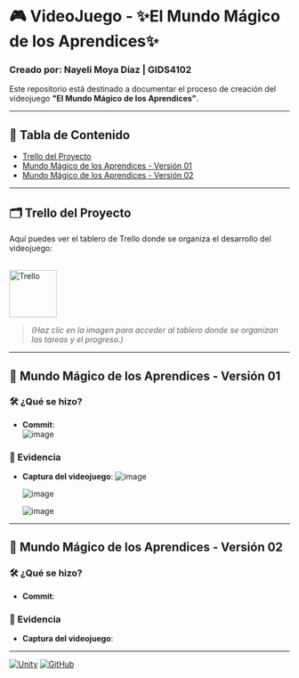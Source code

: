 # 🎮 VideoJuego - ✨El Mundo Mágico de los Aprendices✨
### Creado por: Nayeli Moya Díaz | GIDS4102
Este repositorio está destinado a documentar el proceso de creación del videojuego **"El Mundo Mágico de los Aprendices"**.

---

## 📑 Tabla de Contenido
- [Trello del Proyecto](#trello)
- [Mundo Mágico de los Aprendices - Versión 01](#versión-01)
- [Mundo Mágico de los Aprendices - Versión 02](#versión-02)

---

<a name="trello"></a>
## 🗂️ Trello del Proyecto
Aquí puedes ver el tablero de Trello donde se organiza el desarrollo del videojuego:<p>  
<a href="https://trello.com/invite/b/671c082615101a32cafbb4fb/ATTI1a59d17c76d48550e0f6a96240a759ebFD42CF2C/videojuego-el-mundo-magico-de-los-aprendices">
    <img src="https://cdn.worldvectorlogo.com/logos/trello.svg" alt="Trello" width="85"/>
</a>  
> *(Haz clic en la imagen para acceder al tablero donde se organizan las tareas y el progreso.)*

---

<a name="versión-01"></a>
## 🌟 Mundo Mágico de los Aprendices - Versión 01
### 🛠️ ¿Qué se hizo?

- **Commit**:  
  ![image](https://github.com/user-attachments/assets/f9056336-df46-459c-9240-19353ad6dc69)

### 📸 Evidencia

- **Captura del videojuego**:
  ![image](https://github.com/user-attachments/assets/4229d6f2-dee7-4dc1-bc47-42363f1ddff8)
 
  ![image](https://github.com/user-attachments/assets/ce35d90d-497c-41ac-9007-beee1603f4ba)
  
  ![image](https://github.com/user-attachments/assets/b5da7dbf-c19a-405f-87bc-a8008a2e71c5)

---

<a name="versión-02"></a>
## 🌟 Mundo Mágico de los Aprendices - Versión 02
### 🛠️ ¿Qué se hizo?

- **Commit**:  
  

### 📸 Evidencia

- **Captura del videojuego**:  
  

---

[![Unity](https://img.shields.io/badge/Unity-100000?style=for-the-badge&logo=unity&logoColor=white)](https://unity.com/)
[![GitHub](https://img.shields.io/badge/GitHub-100000?style=for-the-badge&logo=github&logoColor=white)](https://github.com/)
